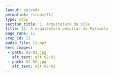 ```yaml
---
layout: episode
permalink: /stops/11/
type: stop
section_title: C. Arquitetura da Vila
title: 11. A arquitetura peculiar do Palacete
page_rank: 11
stop_id: 11
audio_file: 11.mp3
hero_images:
 - path: 02-01.jpg
   alt_text: alt 02-01
 - path: 02-02.jpg
   alt_text: alt 02-02
---
```

